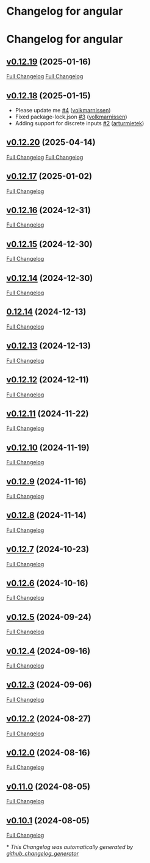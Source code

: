# Changelog for angular
# Changelog for angular

## [v0.12.19](https://github.com/volkmarnissen/angular/tree/v0.12.19) (2025-01-16)

[Full Changelog](https://github.com/modbus2mqtt/angular/compare/v0.12.20...HEAD)
[Full Changelog](https://github.com/volkmarnissen/angular/compare/v0.12.18...v0.12.19)

## [v0.12.18](https://github.com/volkmarnissen/angular/tree/v0.12.18) (2025-01-15)

- Please update me [\#4](https://github.com/modbus2mqtt/angular/pull/4) ([volkmarnissen](https://github.com/volkmarnissen))
- Fixed package-lock.json [\#3](https://github.com/modbus2mqtt/angular/pull/3) ([volkmarnissen](https://github.com/volkmarnissen))
- Adding support for discrete inputs [\#2](https://github.com/modbus2mqtt/angular/pull/2) ([arturmietek](https://github.com/arturmietek))

## [v0.12.20](https://github.com/modbus2mqtt/angular/tree/v0.12.20) (2025-04-14)

[Full Changelog](https://github.com/modbus2mqtt/angular/compare/v0.12.19...v0.12.20)
[Full Changelog](https://github.com/volkmarnissen/angular/compare/v0.12.17...v0.12.18)

## [v0.12.17](https://github.com/volkmarnissen/angular/tree/v0.12.17) (2025-01-02)

[Full Changelog](https://github.com/volkmarnissen/angular/compare/v0.12.16...v0.12.17)

## [v0.12.16](https://github.com/volkmarnissen/angular/tree/v0.12.16) (2024-12-31)

[Full Changelog](https://github.com/volkmarnissen/angular/compare/v0.12.15...v0.12.16)

## [v0.12.15](https://github.com/volkmarnissen/angular/tree/v0.12.15) (2024-12-30)

[Full Changelog](https://github.com/volkmarnissen/angular/compare/v0.12.14...v0.12.15)

## [v0.12.14](https://github.com/volkmarnissen/angular/tree/v0.12.14) (2024-12-30)

[Full Changelog](https://github.com/volkmarnissen/angular/compare/0.12.14...v0.12.14)

## [0.12.14](https://github.com/volkmarnissen/angular/tree/0.12.14) (2024-12-13)

[Full Changelog](https://github.com/volkmarnissen/angular/compare/v0.12.13...0.12.14)

## [v0.12.13](https://github.com/volkmarnissen/angular/tree/v0.12.13) (2024-12-13)

[Full Changelog](https://github.com/volkmarnissen/angular/compare/v0.12.12...v0.12.13)

## [v0.12.12](https://github.com/volkmarnissen/angular/tree/v0.12.12) (2024-12-11)

[Full Changelog](https://github.com/volkmarnissen/angular/compare/v0.12.11...v0.12.12)

## [v0.12.11](https://github.com/volkmarnissen/angular/tree/v0.12.11) (2024-11-22)

[Full Changelog](https://github.com/volkmarnissen/angular/compare/v0.12.10...v0.12.11)

## [v0.12.10](https://github.com/volkmarnissen/angular/tree/v0.12.10) (2024-11-19)

[Full Changelog](https://github.com/volkmarnissen/angular/compare/v0.12.9...v0.12.10)

## [v0.12.9](https://github.com/volkmarnissen/angular/tree/v0.12.9) (2024-11-16)

[Full Changelog](https://github.com/volkmarnissen/angular/compare/v0.12.8...v0.12.9)

## [v0.12.8](https://github.com/volkmarnissen/angular/tree/v0.12.8) (2024-11-14)

[Full Changelog](https://github.com/volkmarnissen/angular/compare/v0.12.7...v0.12.8)

## [v0.12.7](https://github.com/volkmarnissen/angular/tree/v0.12.7) (2024-10-23)

[Full Changelog](https://github.com/volkmarnissen/angular/compare/v0.12.6...v0.12.7)

## [v0.12.6](https://github.com/volkmarnissen/angular/tree/v0.12.6) (2024-10-16)

[Full Changelog](https://github.com/volkmarnissen/angular/compare/v0.12.5...v0.12.6)

## [v0.12.5](https://github.com/volkmarnissen/angular/tree/v0.12.5) (2024-09-24)

[Full Changelog](https://github.com/volkmarnissen/angular/compare/v0.12.4...v0.12.5)

## [v0.12.4](https://github.com/volkmarnissen/angular/tree/v0.12.4) (2024-09-16)

[Full Changelog](https://github.com/volkmarnissen/angular/compare/v0.12.3...v0.12.4)

## [v0.12.3](https://github.com/volkmarnissen/angular/tree/v0.12.3) (2024-09-06)

[Full Changelog](https://github.com/volkmarnissen/angular/compare/v0.12.2...v0.12.3)

## [v0.12.2](https://github.com/volkmarnissen/angular/tree/v0.12.2) (2024-08-27)

[Full Changelog](https://github.com/volkmarnissen/angular/compare/v0.12.0...v0.12.2)

## [v0.12.0](https://github.com/volkmarnissen/angular/tree/v0.12.0) (2024-08-16)

[Full Changelog](https://github.com/volkmarnissen/angular/compare/v0.11.0...v0.12.0)

## [v0.11.0](https://github.com/volkmarnissen/angular/tree/v0.11.0) (2024-08-05)

[Full Changelog](https://github.com/volkmarnissen/angular/compare/v0.10.1...v0.11.0)

## [v0.10.1](https://github.com/volkmarnissen/angular/tree/v0.10.1) (2024-08-05)

[Full Changelog](https://github.com/volkmarnissen/angular/compare/0b2169b1bceece9fa4c2c6940ef33dafe96ae43b...v0.10.1)



\* *This Changelog was automatically generated by [github_changelog_generator](https://github.com/github-changelog-generator/github-changelog-generator)*
